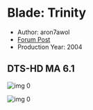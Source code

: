# Blade: Trinity

* Author: aron7awol
* [Forum Post](https://www.avsforum.com/threads/bass-eq-for-filtered-movies.2995212/post-57304566)
* Production Year: 2004

## DTS-HD MA 6.1

![img 0](https://i.imgur.com/ZryWWrN.jpg)

![img 0](https://i.imgur.com/1hgtr91.jpg)

